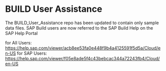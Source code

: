 # BUILD User Assistance

The BUILD_User_Assistance repo has been updated to contain only sample data files. SAP Build users are now referred to the SAP Build Help on the SAP Help Portal

for All Users:  https://help.sap.com/viewer/acb8ee53fa0e448f9b4a4125591f5d5a/Cloud/en-US
for SAP Users:  https://help.sap.com/viewer/f05e8ade5f4c43bebcac344a72243fb4/Cloud/en-US



